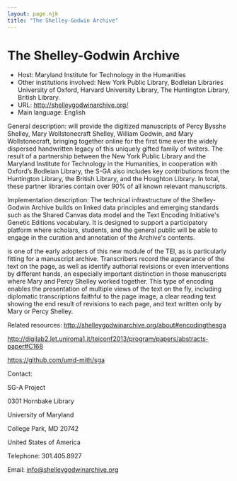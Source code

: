 ```yaml
---
layout: page.njk
title: "The Shelley-Godwin Archive"
---
```

# The Shelley-Godwin Archive




* Host: Maryland Institute for Technology in
 the Humanities
* Other institutions involved:
 New York Public Library, Bodleian
 Libraries University of Oxford, Harvard University Library,
 The Huntington Library, British Library.
* URL: <http://shelleygodwinarchive.org/>
* Main language: English



General description: will
 provide the digitized manuscripts of Percy Bysshe Shelley,
 Mary Wollstonecraft Shelley, William Godwin, and Mary
 Wollstonecraft, bringing together online for the first time
 ever the widely dispersed handwritten legacy of this uniquely
 gifted family of writers. The result of a partnership between
 the New York Public Library and the Maryland Institute for
 Technology in the Humanities, in cooperation with Oxford’s
 Bodleian Library, the S-GA also includes key contributions
 from the Huntington Library, the British Library, and the
 Houghton Library. In total, these partner libraries contain
 over 90% of all known relevant manuscripts.



Implementation description:
 The technical infrastructure of the
 Shelley-Godwin Archive builds on linked data principles and
 emerging standards such as the Shared Canvas data model and
 the Text Encoding Initiative's Genetic Editions vocabulary.
 It is designed to support a participatory platform where
 scholars, students, and the general public will be able to
 engage in the curation and annotation of the Archive's
 contents.
 

 is one of the early adopters of
 this new module of the TEI, as is particularly fitting for a
 manuscript archive. Transcribers record the appearance of the
 text on the page, as well as identify authorial revisions or
 even interventions by different hands, an especially
 important distinction in those manuscripts where Mary and
 Percy Shelley worked together. This type of encoding enables
 the presentation of multiple views of the text on the fly,
 including diplomatic transcriptions faithful to the page
 image, a clear reading text showing the end result of
 revisions to each page, and text written only by Mary or
 Percy Shelley.



Related resources: 
 http://shelleygodwinarchive.org/about#encodingthesga
 
 http://digilab2.let.uniroma1.it/teiconf2013/program/papers/abstracts-paper#C168
 
 
 https://github.com/umd-mith/sga



Contact:
 



SG-A Project


0301 Hornbake Library
 
 University of Maryland
 
 College Park, MD 20742
 
 United States of America



Telephone: 301.405.8927



Email: [info@shelleygodwinarchive.org](mailto:info@shelleygodwinarchive.org)





